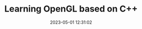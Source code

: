 ---
title: Learning OpenGL based on C++
date: 2023-05-01 12:31:02
categories: Computer Graphics
tags: Learning
---